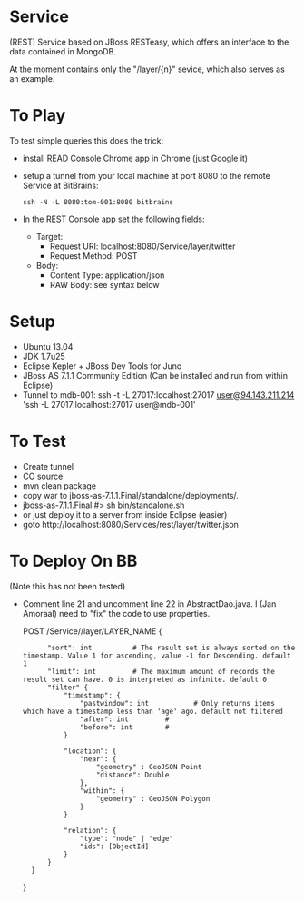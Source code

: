 Service
=======

(REST) Service based on JBoss RESTeasy, which offers an
interface to the data contained in MongoDB.

At the moment contains only the "/layer/{n}" sevice, which also serves as an example.


To Play
=======
To test simple queries this does the trick:
+ install READ Console Chrome app in Chrome (just Google it)
+ setup a tunnel from your local machine at port 8080 to the remote Service at BitBrains:


      ssh -N -L 8080:tom-001:8080 bitbrains


+ In the REST Console app set the following fields:
   + Target:
      + Request URI: localhost:8080/Service/layer/twitter
      + Request Method: POST
   + Body: 
      + Content Type: application/json
      + RAW Body: see syntax below

Setup
=====
+ Ubuntu 13.04
+ JDK 1.7u25
+ Eclipse Kepler + JBoss Dev Tools for Juno
+ JBoss AS 7.1.1 Community Edition (Can be installed and run from within Eclipse)
+ Tunnel to mdb-001: ssh -t -L 27017:localhost:27017 user@94.143.211.214 'ssh -L 27017:localhost:27017 user@mdb-001'

To Test
=======
+ Create tunnel
+ CO source
+ mvn clean package
+ copy war to jboss-as-7.1.1.Final/standalone/deployments/.
+ jboss-as-7.1.1.Final #> sh bin/standalone.sh
+ or just deploy it to a server from inside Eclipse (easier)
+ goto http://localhost:8080/Services/rest/layer/twitter.json

To Deploy On BB
===============
(Note this has not been tested)
+ Comment line 21 and uncomment line 22 in AbstractDao.java. I (Jan Amoraal) need to "fix" the code to use properties.



    POST /Service//layer/LAYER_NAME
    {
    
    		"sort": int          # The result set is always sorted on the timestamp. Value 1 for ascending, value -1 for Descending. default 1
    		"limit": int         # The maximum amount of records the result set can have. 0 is interpreted as infinite. default 0
    		"filter" {
    			"timestamp": {
    				"pastwindow": int           # Only returns items which have a timestamp less than 'age' ago. default not filtered
    				"after": int         #
    				"before": int        #
    			}
    
    			"location": {
    				"near": {
    					"geometry" : GeoJSON Point
    					"distance": Double
    				},
    				"within": {
    					"geometry" : GeoJSON Polygon
    				}
    			}
    
    			"relation": {
    				"type": "node" | "edge"
    				"ids": [ObjectId]
    			}
    		}
    	}
    }
